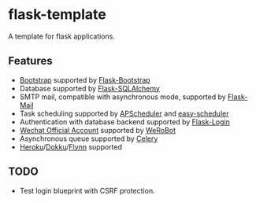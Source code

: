 # flask-template

A template for flask applications.

## Features

- [Bootstrap](http://getbootstrap.com/) supported by [Flask-Bootstrap](https://github.com/mbr/flask-bootstrap/)
- Database supported by [Flask-SQLAlchemy](https://github.com/mitsuhiko/flask-sqlalchemy)
- SMTP mail, compatible with asynchronous mode, supported by [Flask-Mail](https://github.com/mattupstate/flask-mail)
- Task scheduling supported by [APScheduler](https://github.com/agronholm/apscheduler) and [easy-scheduler](https://github.com/jxltom/easy-scheduler)
- Authentication with database backend supported by [Flask-Login](https://github.com/maxcountryman/flask-login)
- [Wechat Official Account](https://mp.weixin.qq.com/) supported by [WeRoBot](https://github.com/whtsky/WeRoBot)
- Asynchronous queue supported by [Celery](https://github.com/celery/celery)
- [Heroku](https://heroku.com/)/[Dokku](https://github.com/dokku/dokku)/[Flynn](https://github.com/flynn/flynn) supported

## TODO

- Test login blueprint with CSRF protection.

